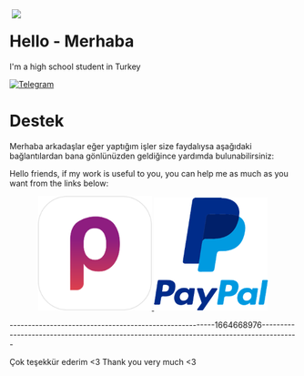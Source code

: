 <a href="https://github.com/relaxewdy?tab=repositories">
  <img align="right" src="https://github-readme-stats.vercel.app/api?username=yusfklncc&show_icons=true&hide_border=true&hide_rank=true&card_width=100" width="500px" />
</a>

# Hello - Merhaba

I'm a high school student in Turkey

[![Telegram](https://img.shields.io/badge/-@yusfklncc-2CA5E0?style=flat-square&logo=Telegram&logoColor=fff)](https://t.me/yusfklncc)


# Destek
Merhaba arkadaşlar eğer yaptığım işler size faydalıysa aşağıdaki bağlantılardan bana gönlünüzden geldiğince yardımda bulunabilirsiniz:

Hello friends, if my work is useful to you, you can help me as much as you want from the links below:

<p align="center">
<a href="https://www.papara.com/personal/#!/login">
  <img src="https://github.com/yusfklncc/yusfklncc/blob/main/Resources/Papara.png" width="200"/> </a>
<a href="https://www.paypal.com/paypalme/sevenpay">
  <img src="https://github.com/yusfklncc/yusfklncc/blob/main/Resources/PayPal.png" width="200"/> </a>

  --------------------------------------------------------1664668976----------------------------------------------------------------------------------------
  
Çok teşekkür ederim <3
Thank you very much <3
